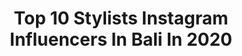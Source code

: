 ---
title: Top 10 Stylists Instagram Influencers In Bali In 2020
description: >-
  Find top stylists Instagram influencers in Bali in 2020. Most popular hashtags: #bali #balimodel #balistylist #fashionstylist.
platform: Instagram
profiles:
  - username: "polisandraa"
    fullname: >-
      Polina Bokova
    location: "Indonesia"
    followers: 20328
    engagement: 130
    commentsToLikes: 0.089440
    id: ck13cx8hd2m170i19z6m8oy66
    verified: false
    hashtags: "#baliphotoshoot, #moscowmodel, #jupiter, #catalogue"
  - username: "anatolievs"
    fullname: >-
      Фотограф Бали
    location: "Indonesia"
    followers: 27916
    engagement: 107
    commentsToLikes: 0.034602
    id: ck5c4k3a31ip60i117itaw8ok
    verified: false
    hashtags: "#photographerdubai, #balimodel, #nikontakez, #bikinishootbali"
  - username: "marionmax_stylist"
    fullname: >-
      Marion Max
    location: "Indonesia"
    followers: 8800
    engagement: 317
    commentsToLikes: 0.012863
    id: ck15r7iv96j6r0i19ou38msbe
    verified: false
    hashtags: "#canggu, #lookbook, #productshoot, #makeupartist"
  - username: "rifabimbi"
    fullname: >-
      BIM
    location: "Indonesia"
    followers: 9837
    engagement: 867
    commentsToLikes: 0.014983
    id: ck0u0vyxov0dn0i19u9jnsp4s
    verified: false
    hashtags: "#sunset, #sunsetlover, #photobali, #shoot"
  - username: "marialerner"
    fullname: >-
      Maria Lerner
    location: "Indonesia"
    followers: 10291
    engagement: 556
    commentsToLikes: 0.064106
    id: ck5hkl8teimiy0i11q9a7f6ez
    verified: false
    hashtags: "#marialerner, #lifeinparadise, #balisunset, #morningthoughts"
  - username: "bhavyagowda.07"
    fullname: >-
      Bhavya gowda
    location: "Indonesia"
    followers: 62696
    engagement: 436
    commentsToLikes: 0.001414
    id: ck0vwa15esrqi0i19rowzzaq6
    verified: false
    hashtags: "#gooddaysahead, #bali, #sistersforlife, #picoftheyear"
  - username: "brigidalourdes"
    fullname: >-
      🌈 Welcome to my dreamy world 🌈
    location: "Indonesia"
    followers: 26749
    engagement: 330
    commentsToLikes: 0.032924
    id: ck0tvg84tb7tf0i19npgjwh98
    verified: false
    hashtags: "#happyvalentinesday, #blogger, #girls, #travelblogger"
  - username: "glamazoid"
    fullname: >-
      Angie Anggoro
    location: "Indonesia"
    followers: 58429
    engagement: 262
    commentsToLikes: 0.002468
    id: ck0uekzmqljkk0i193srltekq
    verified: false
    hashtags: "#flashbacksaturday, #fuckyeah, #repost, #angieanggoro"
  - username: "christiotanada"
    fullname: >-
      𝐭𝐢𝐨.
    location: "Indonesia"
    followers: 22967
    engagement: 387
    commentsToLikes: 0.015584
    id: ck0w6q9059sb30i194417s023
    verified: false
    hashtags: "#geisha, #ootd, #tiomaintiktok, #invinciblezoom"
  - username: "malavika_ak"
    fullname: >-
      Malavika //
    location: "Indonesia"
    followers: 8506
    engagement: 678
    commentsToLikes: 0.006444
    id: ck15svyj1f2pd0i19auuglxur
    verified: false
    hashtags: "#pinspired, #beautifuldestinations, #malavikawrites, #throwback"
---